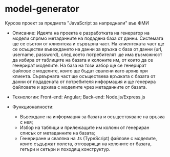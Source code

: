 # model-generator

Курсов проект за предмета "JavaScript за напреднали" във ФМИ

 - Описание:
  Идеята на проекта е разработката на генератор на модели спрямо метаданните на подадена база от данни. Системата ще се състои от клиентска и сървърна част. 
  На клиентската част ще се осъществи въвеждането на данни за връзка с база от данни (url, username, password), след което потребителят ще има възможност да избира от таблиците на базата и колоните им, от които да се генерират моделите. На база на този избор ще се генерират файлове с моделите, които ще бъдат свалени като архив при клиента.
  Сървърната част ще осъществева връзката с базата от данни от подадената от потребителя информация и ще генерира файловете и архива с моделите чрез метаданните от базата.
  
  - Технологии:
  Front-end: Angular;
  Back-end: Node.js/Express.js
  
  - Функционалности:
    - Въвеждане на информация за базата и осъществяване на връзка с нея;
    - Избор на таблици и прилежащите им колони от генериран списък от метаданните на базата;
    - Генериране и сваляна на .ts (TypeScript) файлове с моделите, които съдържат полета, отговарящи на колоните от базата, гетъри и сетъри и походящ конструктур.

